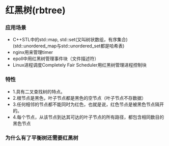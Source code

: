 # 红黑树\(rbtree\)

### 应用场景

* C++STL中的std::map, std::set\(又叫树状数组，有序集合\)\(std::unordered\_map与std::unordered\_set都是哈希表\)
* nginx用来管理timer
* epoll中用红黑树管理事件块（文件描述符）
* Linux进程调度Completely Fair Scheduler用红黑树管理进程控制块

### 特性

* 1.具有二叉查找树的特点。
* 2.根节点是黑色，叶子节点都是黑色的空节点（叶子节点不存数据）
* 3.任何相邻的节点都不能同时为红色，也就是说，红色节点是被黑色节点隔开的。
* 4.每个节点，从该节点到达其可达的叶子节点的所有路径，都包含相同数目的黑色节点

### 为什么有了平衡树还需要红黑树




